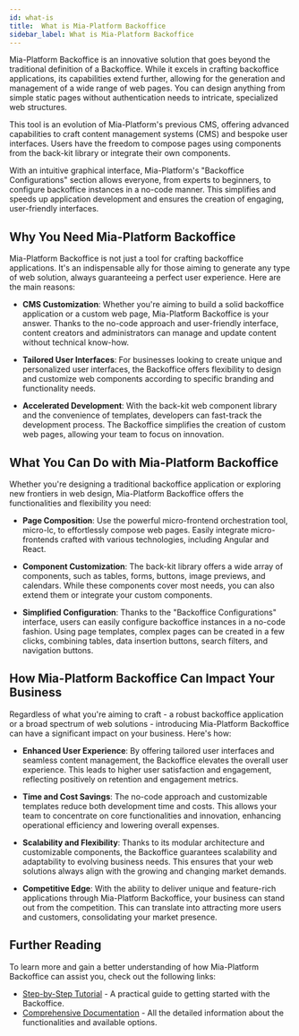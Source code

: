 ```yaml
---
id: what-is
title:  What is Mia-Platform Backoffice
sidebar_label: What is Mia-Platform Backoffice
---
```


Mia-Platform Backoffice is an innovative solution that goes beyond the traditional definition of a Backoffice. While it excels in crafting backoffice applications, its capabilities extend further, allowing for the generation and management of a wide range of web pages. You can design anything from simple static pages without authentication needs to intricate, specialized web structures.

This tool is an evolution of Mia-Platform's previous CMS, offering advanced capabilities to craft content management systems (CMS) and bespoke user interfaces. Users have the freedom to compose pages using components from the back-kit library or integrate their own components.

With an intuitive graphical interface, Mia-Platform's "Backoffice Configurations" section allows everyone, from experts to beginners, to configure backoffice instances in a no-code manner. This simplifies and speeds up application development and ensures the creation of engaging, user-friendly interfaces.

## Why You Need Mia-Platform Backoffice

Mia-Platform Backoffice is not just a tool for crafting backoffice applications. It's an indispensable ally for those aiming to generate any type of web solution, always guaranteeing a perfect user experience. Here are the main reasons:

- **CMS Customization**: Whether you're aiming to build a solid backoffice application or a custom web page, Mia-Platform Backoffice is your answer. Thanks to the no-code approach and user-friendly interface, content creators and administrators can manage and update content without technical know-how.

- **Tailored User Interfaces**: For businesses looking to create unique and personalized user interfaces, the Backoffice offers flexibility to design and customize web components according to specific branding and functionality needs.

- **Accelerated Development**: With the back-kit web component library and the convenience of templates, developers can fast-track the development process. The Backoffice simplifies the creation of custom web pages, allowing your team to focus on innovation.

## What You Can Do with Mia-Platform Backoffice

Whether you're designing a traditional backoffice application or exploring new frontiers in web design, Mia-Platform Backoffice offers the functionalities and flexibility you need:

- **Page Composition**: Use the powerful micro-frontend orchestration tool, micro-lc, to effortlessly compose web pages. Easily integrate micro-frontends crafted with various technologies, including Angular and React.

- **Component Customization**: The back-kit library offers a wide array of components, such as tables, forms, buttons, image previews, and calendars. While these components cover most needs, you can also extend them or integrate your custom components.

- **Simplified Configuration**: Thanks to the "Backoffice Configurations" interface, users can easily configure backoffice instances in a no-code fashion. Using page templates, complex pages can be created in a few clicks, combining tables, data insertion buttons, search filters, and navigation buttons.

## How Mia-Platform Backoffice Can Impact Your Business

Regardless of what you're aiming to craft - a robust backoffice application or a broad spectrum of web solutions - introducing Mia-Platform Backoffice can have a significant impact on your business. Here's how:

- **Enhanced User Experience**: By offering tailored user interfaces and seamless content management, the Backoffice elevates the overall user experience. This leads to higher user satisfaction and engagement, reflecting positively on retention and engagement metrics.

- **Time and Cost Savings**: The no-code approach and customizable templates reduce both development time and costs. This allows your team to concentrate on core functionalities and innovation, enhancing operational efficiency and lowering overall expenses.

- **Scalability and Flexibility**: Thanks to its modular architecture and customizable components, the Backoffice guarantees scalability and adaptability to evolving business needs. This ensures that your web solutions always align with the growing and changing market demands.

- **Competitive Edge**: With the ability to deliver unique and feature-rich applications through Mia-Platform Backoffice, your business can stand out from the competition. This can translate into attracting more users and customers, consolidating your market presence.

## Further Reading

To learn more and gain a better understanding of how Mia-Platform Backoffice can assist you, check out the following links:

- [Step-by-Step Tutorial](#) - A practical guide to getting started with the Backoffice.
- [Comprehensive Documentation](#) - All the detailed information about the functionalities and available options.
